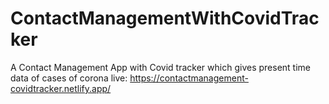 # ContactManagementWithCovidTracker
A Contact Management App with Covid tracker which gives present time data of cases of corona
live: https://contactmanagement-covidtracker.netlify.app/
